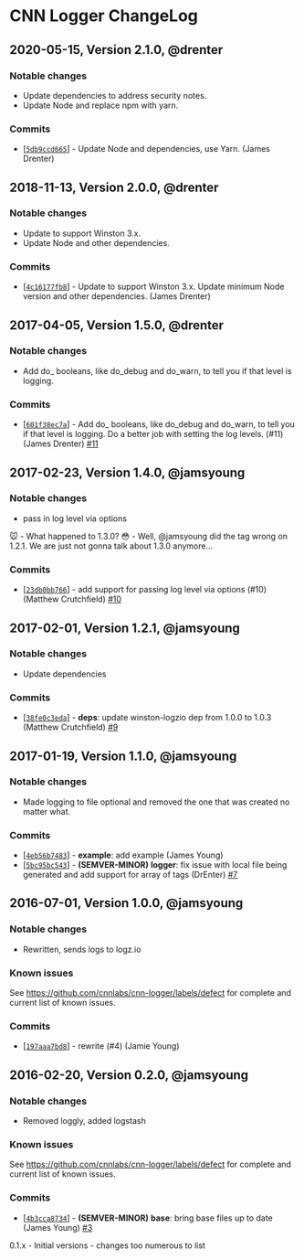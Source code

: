 # CNN Logger ChangeLog

## 2020-05-15, Version 2.1.0, @drenter
### Notable changes
- Update dependencies to address security notes.
- Update Node and replace npm with yarn.

### Commits
* [[`5db9ccd665`](https://github.com/cnnlabs/cnn-logger/commit/5db9ccd665)] - Update Node and dependencies, use Yarn. (James Drenter)



## 2018-11-13, Version 2.0.0, @drenter
### Notable changes
- Update to support Winston 3.x.
- Update Node and other dependencies.

### Commits
* [[`4c16177fb8`](https://github.com/cnnlabs/cnn-logger/commit/4c16177fb8)] - Update to support Winston 3.x.  Update minimum Node version and other dependencies. (James Drenter)



## 2017-04-05, Version 1.5.0, @drenter
### Notable changes
- Add do_<level> booleans, like do_debug and do_warn, to tell you if that level is logging.

### Commits
* [[`601f38ec7a`](https://github.com/cnnlabs/cnn-logger/commit/601f38ec7a)] - Add do_<level> booleans, like do_debug and do_warn, to tell you if that level is logging.  Do a better job with setting the log levels. (#11) (James Drenter) [#11](https://github.com/cnnlabs/cnn-logger/pull/11)



## 2017-02-23, Version 1.4.0, @jamsyoung
### Notable changes
- pass in log level via options

🐭  - What happened to 1.3.0?
😳  - Well, @jamsyoung did the tag wrong on 1.2.1.
     We are just not gonna talk about 1.3.0 anymore...

### Commits
* [[`23db0bb766`](https://github.com/cnnlabs/cnn-logger/commit/23db0bb766)] - add support for passing log level via options (#10) (Matthew Crutchfield) [#10](https://github.com/cnnlabs/cnn-logger/pull/10)



## 2017-02-01, Version 1.2.1, @jamsyoung
### Notable changes
- Update dependencies

### Commits
* [[`38fe0c3eda`](https://github.com/cnnlabs/cnn-logger/commit/38fe0c3eda)] - **deps**: update winston-logzio dep from 1.0.0 to 1.0.3 (Matthew Crutchfield) [#9](https://github.com/cnnlabs/cnn-logger/pull/9)



## 2017-01-19, Version 1.1.0, @jamsyoung
### Notable changes
- Made logging to file optional and removed the one that was created no matter what.


### Commits
* [[`4eb56b7483`](https://github.com/cnnlabs/cnn-logger/commit/4eb56b7483)] - **example**: add example (James Young)
* [[`5bc95bc543`](https://github.com/cnnlabs/cnn-logger/commit/5bc95bc543)] - **(SEMVER-MINOR)** **logger**: fix issue with local file being generated and add support for array of tags (DrEnter) [#7](https://github.com/cnnlabs/cnn-logger/pull/7)




## 2016-07-01, Version 1.0.0, @jamsyoung

### Notable changes

- Rewritten, sends logs to logz.io


### Known issues

See https://github.com/cnnlabs/cnn-logger/labels/defect for complete and
current list of known issues.


### Commits

* [[`197aaa7bd8`](https://github.com/cnnlabs/cnn-logger/commit/197aaa7bd8)] - rewrite (#4) (Jamie Young)




## 2016-02-20, Version 0.2.0, @jamsyoung

### Notable changes

- Removed loggly, added logstash


### Known issues

See https://github.com/cnnlabs/cnn-logger/labels/defect for complete and
current list of known issues.


### Commits

* [[`4b3cca8734`](https://github.com/cnnlabs/cnn-logger/commit/4b3cca8734)] - **(SEMVER-MINOR)** **base**: bring base files up to date (James Young) [#3](https://github.com/cnnlabs/cnn-logger/pull/3)




0.1.x - Initial versions - changes too numerous to list
